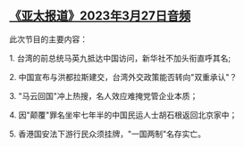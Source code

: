 <!--1679947609000-->
[《亚太报道》2023年3月27日音频](https://www.rfa.org/mandarin/yataibaodao/apr-audio/yp-03272023094628.html)
------

<p>此次节目的主要内容：</p><p>1. 台湾的前总统马英九抵达中国访问，新华社不加头衔直呼其名;</p><p>2. 中国宣布与洪都拉斯建交，台湾外交政策能否转向"双重承认"？</p><p>3. "马云回国"冲上热搜，名人效应难掩党管企业本质；</p><p>4. 因"颠覆"罪名坐牢七年半的中国民运人士胡石根返回北京家中；</p><p>5. 香港国安法下游行民众须挂牌，"一国两制"名存实亡。</p>
